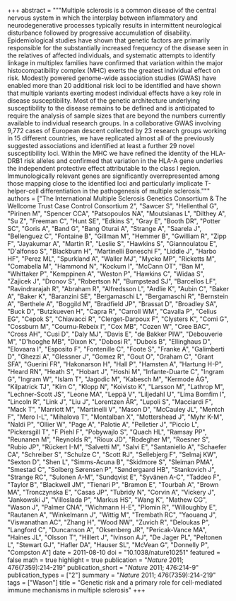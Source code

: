 +++
abstract = """Multiple sclerosis is a common disease of the central nervous system in which the interplay between inflammatory and neurodegenerative processes typically results in intermittent neurological disturbance followed by progressive accumulation of disability. Epidemiological studies have shown that genetic factors are primarily responsible for the substantially increased frequency of the disease seen in the relatives of affected individuals, and systematic attempts to identify linkage in multiplex families have confirmed that variation within the major histocompatibility complex (MHC) exerts the greatest individual effect on risk. Modestly powered genome-wide association studies (GWAS) have enabled more than 20 additional risk loci to be identified and have shown that multiple variants exerting modest individual effects have a key role in disease susceptibility. Most of the genetic architecture underlying susceptibility to the disease remains to be defined and is anticipated to require the analysis of sample sizes that are beyond the numbers currently available to individual research groups. In a collaborative GWAS involving 9,772 cases of European descent collected by 23 research groups working in 15 different countries, we have replicated almost all of the previously suggested associations and identified at least a further 29 novel susceptibility loci. Within the MHC we have refined the identity of the HLA-DRB1 risk alleles and confirmed that variation in the HLA-A gene underlies the independent protective effect attributable to the class I region. Immunologically relevant genes are significantly overrepresented among those mapping close to the identified loci and particularly implicate T-helper-cell differentiation in the pathogenesis of multiple sclerosis."""
authors = ["The International Multiple Sclerosis Genetics Consortium & The Wellcome Trust Case Control Consortium 2", "Sawcer S", "Hellenthal G", "Pirinen M", "Spencer CCA", "Patsopoulos NA", "Moutsianas L", "Dilthey A", "Su Z", "Freeman C", "Hunt SE", "Edkins S", "Gray E", "Booth DR", "Potter SC", "Goris A", "Band G", "Bang Oturai A", "Strange A", "Saarela J", "Bellenguez C", "Fontaine B", "Gillman M", "Hemmer B", "Gwilliam R", "Zipp F", "Jayakumar A", "Martin R", "Leslie S", "Hawkins S", "Giannoulatou E", "D'alfonso S", "Blackburn H", "Martinelli Boneschi F", "Liddle J", "Harbo HF", "Perez ML", "Spurkland A", "Waller MJ", "Mycko MP", "Ricketts M", "Comabella M", "Hammond N", "Kockum I", "McCann OT", "Ban M", "Whittaker P", "Kemppinen A", "Weston P", "Hawkins C", "Widaa S", "Zajicek J", "Dronov S", "Robertson N", "Bumpstead SJ", "Barcellos LF", "Ravindrarajah R", "Abraham R", "Alfredsson L", "Ardlie K", "Aubin C", "Baker A", "Baker K", "Baranzini SE", "Bergamaschi L", "Bergamaschi R", "Bernstein A", "Berthele A", "Boggild M", "Bradfield JP", "Brassat D", "Broadley SA", "Buck D", "Butzkueven H", "Capra R", "Carroll WM", "Cavalla P", "Celius EG", "Cepok S", "Chiavacci R", "Clerget-Darpoux F", "Clysters K", "Comi G", "Cossburn M", "Cournu-Rebeix I", "Cox MB", "Cozen W", "Cree BAC", "Cross AH", "Cusi D", "Daly MJ", "Davis E", "de Bakker PIW", "Debouverie M", "D'hooghe MB", "Dixon K", "Dobosi R", "Dubois B", "Ellinghaus D", "Elovaara I", "Esposito F", "Fontenille C", "Foote S", "Franke A", "Galimberti D", "Ghezzi A", "Glessner J", "Gomez R", "Gout O", "Graham C", "Grant SFA", "Guerini FR", "Hakonarson H", "Hall P", "Hamsten A", "Hartung H-P", "Heard RN", "Heath S", "Hobart J", "Hoshi M", "Infante-Duarte C", "Ingram G", "Ingram W", "Islam T", "Jagodic M", "Kabesch M", "Kermode AG", "Kilpatrick TJ", "Kim C", "Klopp N", "Koivisto K", "Larsson M", "Lathrop M", "Lechner-Scott JS", "Leone MA", "Leppä V", "Liljedahl U", "Lima Bomfim I", "Lincoln R", "Link J", "Liu J", "Lorentzen ÅR", "Lupoli S", "Macciardi F", "Mack T", "Marriott M", "Martinelli V", "Mason D", "McCauley JL", "Mentch F", "Mero I-L", "Mihalova T", "Montalban X", "Mottershead J", "Myhr K-M", "Naldi P", "Ollier W", "Page A", "Palotie A", "Pelletier J", "Piccio L", "Pickersgill T", "F Piehl F", "Pobywajlo S", "Quach HL", "Ramsay PP", "Reunanen M", "Reynolds R", "Rioux JD", "Rodegher M", "Roesner S", "Rubio JP", "Rückert I-M", "Salvetti M", "Salvi E", "Santaniello A", "Schaefer CA", "Schreiber S", "Schulze C", "Scott RJ", "Sellebjerg F", "Selmaj KW", "Sexton D", "Shen L", "Simms-Acuna B", "Skidmore S", "Sleiman PMA", "Smestad C", "Solberg Sørensen P", "Søndergaard HB", "Stankovich J", "Strange RC", "Sulonen A-M", "Sundqvist E", "Syvänen A-C", "Taddeo F", "Taylor B", "Blackwell JM", "Tienari P", "Bramon E", "Tourbah A", "Brown MA", "Tronczynska E", "Casas JP", "Tubridy N", "Corvin A", "Vickery J", "Jankowski J", "Villoslada P", "Markus HS", "Wang K", "Mathew CG", "Wason J", "Palmer CNA", "Wichmann H-E", "Plomin R", "Willoughby E", "Rautanen A", "Winkelmann J", "Wittig M", "Trembath RC", "Yaouanq J", "Viswanathan AC", "Zhang H", "Wood NW", "Zuvich R", "Deloukas P", "Langford C", "Duncanson A", "Oksenberg JR", "Pericak-Vance MA", "Haines JL", "Olsson T", "Hillert J", "Ivinson AJ", "De Jager PL", "Peltonen L", "Stewart GJ", "Hafler DA", "Hauser SL", "McVean G", "Donnelly P", "Compston A"]
date = 2011-08-10
doi = "10.1038/nature10251"
featured = false
math = true
highlight = true
publication = "*Nature* 2011; 476(7359):214-219"
publication_short = "*Nature* 2011; 476:214-9"
publication_types = ["2"]
summary = "*Nature* 2011; 476(7359):214-219"
tags = ["Wason"]
title = "Genetic risk and a primary role for cell-mediated immune mechanisms in multiple sclerosis"
+++
